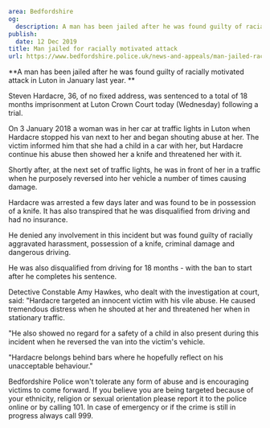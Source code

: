 ```yaml
area: Bedfordshire
og:
  description: A man has been jailed after he was found guilty of racially motivated attack in Luton in January last year.
publish:
  date: 12 Dec 2019
title: Man jailed for racially motivated attack
url: https://www.bedfordshire.police.uk/news-and-appeals/man-jailed-racial-abuse
```

**A man has been jailed after he was found guilty of racially motivated attack in Luton in January last year. **

Steven Hardacre, 36, of no fixed address, was sentenced to a total of 18 months imprisonment at Luton Crown Court today (Wednesday) following a trial.

On 3 January 2018 a woman was in her car at traffic lights in Luton when Hardacre stopped his van next to her and began shouting abuse at her. The victim informed him that she had a child in a car with her, but Hardacre continue his abuse then showed her a knife and threatened her with it.

Shortly after, at the next set of traffic lights, he was in front of her in a traffic when he purposely reversed into her vehicle a number of times causing damage.

Hardacre was arrested a few days later and was found to be in possession of a knife. It has also transpired that he was disqualified from driving and had no insurance.

He denied any involvement in this incident but was found guilty of racially aggravated harassment, possession of a knife, criminal damage and dangerous driving.

He was also disqualified from driving for 18 months - with the ban to start after he completes his sentence.

Detective Constable Amy Hawkes, who dealt with the investigation at court, said: "Hardacre targeted an innocent victim with his vile abuse. He caused tremendous distress when he shouted at her and threatened her when in stationary traffic.

"He also showed no regard for a safety of a child in also present during this incident when he reversed the van into the victim's vehicle.

"Hardacre belongs behind bars where he hopefully reflect on his unacceptable behaviour."

Bedfordshire Police won't tolerate any form of abuse and is encouraging victims to come forward. If you believe you are being targeted because of your ethnicity, religion or sexual orientation please report it to the police online or by calling 101. In case of emergency or if the crime is still in progress always call 999.
